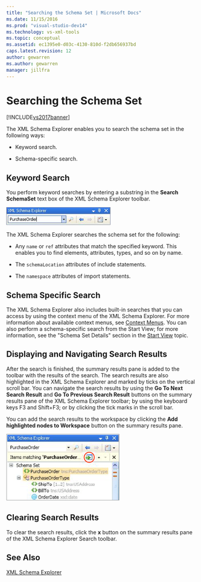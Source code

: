 ```yaml
---
title: "Searching the Schema Set | Microsoft Docs"
ms.date: 11/15/2016
ms.prod: "visual-studio-dev14"
ms.technology: vs-xml-tools
ms.topic: conceptual
ms.assetid: ec1395e0-d03c-4130-810d-f2db656937bd
caps.latest.revision: 12
author: gewarren
ms.author: gewarren
manager: jillfra
---
```

# Searching the Schema Set
[!INCLUDE[vs2017banner](../includes/vs2017banner.md)]

  
The XML Schema Explorer enables you to search the schema set in the following ways:  
  
-   Keyword search.  
  
-   Schema-specific search.  
  
## Keyword Search  
 You perform keyword searches by entering a substring in the **Search SchemaSet** text box of the XML Schema Explorer toolbar.  
  
 ![XML Schema Explorer Keyword Search](../xml-tools/media/schemaexplorersearch.gif "SchemaExplorerSearch")  
  
 The XML Schema Explorer searches the schema set for the following:  
  
-   Any `name` or `ref` attributes that match the specified keyword. This enables you to find elements, attributes, types, and so on by name.  
  
-   The `schemaLocation` attributes of include statements.  
  
-   The `namespace` attributes of import statements.  
  
## Schema Specific Search  
 The XML Schema Explorer also includes built-in searches that you can access by using the context menu of the XML Schema Explorer. For more information about available context menus, see [Context Menus](../xml-tools/context-menus-xml-schema-explorer.md). You can also perform a schema-specific search from the Start View; for more information, see the "Schema Set Details" section in the [Start View](../xml-tools/start-view.md) topic.  
  
## Displaying and Navigating Search Results  
 After the search is finished, the summary results pane is added to the toolbar with the results of the search. The search results are also highlighted in the XML Schema Explorer and marked by ticks on the vertical scroll bar. You can navigate the search results by using the **Go To Next Search Result** and **Go To Previous Search Result** buttons on the summary results pane of the XML Schema Explorer toolbar; by using the keyboard keys F3 and Shift+F3; or by clicking the tick marks in the scroll bar.  
  
 You can add the search results to the workspace by clicking the **Add highlighted nodes to Workspace** button on the summary results pane.  
  
 ![XML Schema Explorer Search Result](../xml-tools/media/schemaexplorersearchresult.gif "SchemaExplorerSearchResult")  
  
## Clearing Search Results  
 To clear the search results, click the **x** button on the summary results pane of the XML Schema Explorer Search toolbar.  
  
## See Also  
 [XML Schema Explorer](../xml-tools/xml-schema-explorer.md)
